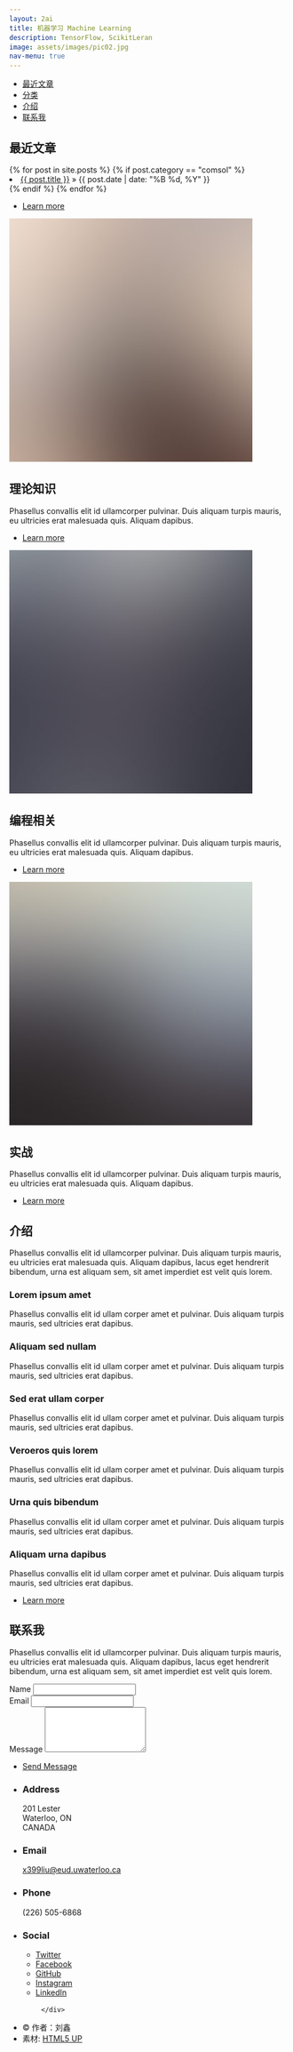 ```yaml
---
layout: 2ai
title: 机器学习 Machine Learning
description: TensorFlow, ScikitLeran
image: assets/images/pic02.jpg
nav-menu: true
---
```


<!-- Sidebar -->
<section id="sidebar">
	<div class="inner">
		<nav>
				<ul>
					<li><a href="#intro">最近文章</a></li>
					<li><a href="#one">分类</a></li>
					<li><a href="#two">介绍</a></li>
					<li><a href="#three">联系我</a></li>
				</ul>
		</nav>
	</div>
</section>

<!-- Wrapper -->
<div id="wrapper">
<!-- Intro -->
    <section id="intro" class="wrapper style1 fullscreen fade-up">
			<div class="inner">
				<h1>最近文章</h1>
					{% for post in site.posts %}
		            {% if post.category == "comsol" %}
		            <li>
			        <a href="{{ post.url }}">{{ post.title }}</a>
			        <span> &raquo; {{ post.date | date: "%B %d, %Y" }}</span>
		            </li>
		            {% endif %}
	                {% endfor %}
                <br />
				<ul class="actions">
					<li><a href="#one" class="button scrolly">Learn more</a></li>
				</ul>
			</div>
    </section>

<!-- One -->
<section id="one" class="wrapper style2 spotlights">
		<section>
			<a href="#" class="image"><img src="/file/2ai/images/pic01.jpg" alt="" data-position="center center" /></a>
			<div class="content">
				<div class="inner">
					<h2>理论知识</h2>
					<p>Phasellus convallis elit id ullamcorper pulvinar. Duis aliquam turpis mauris, eu ultricies erat malesuada quis. Aliquam dapibus.</p>
					<ul class="actions">
						<li><a href="#" class="button">Learn more</a></li>
					</ul>
				</div>
			</div>
		</section>
		<section>
			<a href="#" class="image"><img src="/file/2ai/images/pic02.jpg" alt="" data-position="top center" /></a>
			<div class="content">
				<div class="inner">
					<h2>编程相关</h2>
					<p>Phasellus convallis elit id ullamcorper pulvinar. Duis aliquam turpis mauris, eu ultricies erat malesuada quis. Aliquam dapibus.</p>
					<ul class="actions">
						<li><a href="#" class="button">Learn more</a></li>
					</ul>
				</div>
			</div>
		</section>
		<section>
			<a href="#" class="image"><img src="/file/2ai/images/pic03.jpg" alt="" data-position="25% 25%" /></a>
			<div class="content">
				<div class="inner">
					<h2>实战</h2>
					<p>Phasellus convallis elit id ullamcorper pulvinar. Duis aliquam turpis mauris, eu ultricies erat malesuada quis. Aliquam dapibus.</p>
					<ul class="actions">
						<li><a href="#" class="button">Learn more</a></li>
					</ul>
				</div>
			</div>
		</section>
	</section>



<!-- Two -->
<section id="two" class="wrapper style3 fade-up">
						<div class="inner">
							<h2>介绍</h2>
							<p>Phasellus convallis elit id ullamcorper pulvinar. Duis aliquam turpis mauris, eu ultricies erat malesuada quis. Aliquam dapibus, lacus eget hendrerit bibendum, urna est aliquam sem, sit amet imperdiet est velit quis lorem.</p>
							<div class="features">
								<section>
									<span class="icon major fa-code"></span>
									<h3>Lorem ipsum amet</h3>
									<p>Phasellus convallis elit id ullam corper amet et pulvinar. Duis aliquam turpis mauris, sed ultricies erat dapibus.</p>
								</section>
								<section>
									<span class="icon major fa-lock"></span>
									<h3>Aliquam sed nullam</h3>
									<p>Phasellus convallis elit id ullam corper amet et pulvinar. Duis aliquam turpis mauris, sed ultricies erat dapibus.</p>
								</section>
								<section>
									<span class="icon major fa-cog"></span>
									<h3>Sed erat ullam corper</h3>
									<p>Phasellus convallis elit id ullam corper amet et pulvinar. Duis aliquam turpis mauris, sed ultricies erat dapibus.</p>
								</section>
								<section>
									<span class="icon major fa-desktop"></span>
									<h3>Veroeros quis lorem</h3>
									<p>Phasellus convallis elit id ullam corper amet et pulvinar. Duis aliquam turpis mauris, sed ultricies erat dapibus.</p>
								</section>
								<section>
									<span class="icon major fa-chain"></span>
									<h3>Urna quis bibendum</h3>
									<p>Phasellus convallis elit id ullam corper amet et pulvinar. Duis aliquam turpis mauris, sed ultricies erat dapibus.</p>
								</section>
								<section>
									<span class="icon major fa-diamond"></span>
									<h3>Aliquam urna dapibus</h3>
									<p>Phasellus convallis elit id ullam corper amet et pulvinar. Duis aliquam turpis mauris, sed ultricies erat dapibus.</p>
								</section>
							</div>
							<ul class="actions">
								<li><a href="#" class="button">Learn more</a></li>
							</ul>
						</div>
					</section>

				
                
                
                
<!-- Three -->
<section id="three" class="wrapper style1 fade-up">
						<div class="inner">
							<h2>联系我</h2>
							<p>Phasellus convallis elit id ullamcorper pulvinar. Duis aliquam turpis mauris, eu ultricies erat malesuada quis. Aliquam dapibus, lacus eget hendrerit bibendum, urna est aliquam sem, sit amet imperdiet est velit quis lorem.</p>
							<div class="split style1">
								<section>
									<form method="post" action="#">
										<div class="field half first">
											<label for="name">Name</label>
											<input type="text" name="name" id="name" />
										</div>
										<div class="field half">
											<label for="email">Email</label>
											<input type="text" name="email" id="email" />
										</div>
										<div class="field">
											<label for="message">Message</label>
											<textarea name="message" id="message" rows="5"></textarea>
										</div>
										<ul class="actions">
											<li><a href="" class="button submit">Send Message</a></li>
										</ul>
									</form>
								</section>
								<section>
									<ul class="contact">
										<li>
											<h3>Address</h3>
											<span>201 Lester<br />
											Waterloo, ON<br />
											CANADA</span>
										</li>
										<li>
											<h3>Email</h3>
													<a href="#">x399liu@eud.uwaterloo.ca</a>
										</li>
										<li>
											<h3>Phone</h3>
											<span>(226) 505-6868</span>
										</li>
										<li>
											<h3>Social</h3>
											<ul class="icons">
												<li><a href="#" class="fa-twitter"><span class="label">Twitter</span></a></li>
												<li><a href="#" class="fa-facebook"><span class="label">Facebook</span></a></li>
												<li><a href="#" class="fa-github"><span class="label">GitHub</span></a></li>
												<li><a href="#" class="fa-instagram"><span class="label">Instagram</span></a></li>
												<li><a href="#" class="fa-linkedin"><span class="label">LinkedIn</span></a></li>
											</ul>
										</li>
									</ul>
								</section>
							</div>
						</div>
					</section>

			</div>

		
        
        
<!-- Footer -->
<footer id="footer" class="wrapper style1-alt">
				<div class="inner">
					<ul class="menu">
						<li>&copy; 作者：刘鑫</li><li>素材: <a href="">HTML5 UP</a></li>
					</ul>
				</div>
			</footer>

<!-- Scripts -->
<script src="/file/2ai/assets/js/jquery.min.js"></script>
<script src="/file/2ai/assets/js/jquery.scrollex.min.js"></script>
<script src="/file/2ai/assets/js/jquery.scrolly.min.js"></script>
<script src="/file/2ai/assets/js/skel.min.js"></script>
<script src="/file/2ai/assets/js/util.js"></script>
<!--[if lte IE 8]><script src="/file/2ai/assets/js/ie/respond.min.js"></script><![endif]-->
<script src="/file/2ai/assets/js/main.js"></script>